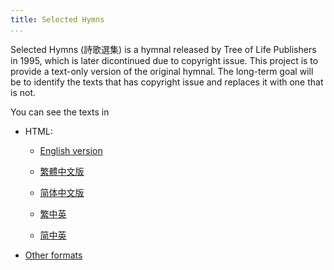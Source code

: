 ```yaml
---
title: Selected Hymns
...
```


Selected Hymns (詩歌選集) is a hymnal released by Tree of Life Publishers in 1995, which is later dicontinued due to copyright issue. This project is to provide a text-only version of the original hymnal. The long-term goal will be to identify the texts that has copyright issue and replaces it with one that is not.

You can see the texts in

- HTML:

    - [English version](https://ickc.github.io/selected-hymns/en.html)

    - [繁體中文版](https://ickc.github.io/selected-hymns/zh-Hant.html)

    - [简体中文版](https://ickc.github.io/selected-hymns/zh-Hans.html)

    - [繁中英](https://ickc.github.io/selected-hymns/zh-Hant-en.html)

    - [简中英](https://ickc.github.io/selected-hymns/zh-Hans-en.html)

- [Other formats](https://github.com/ickc/selected-hymns/releases/latest)
